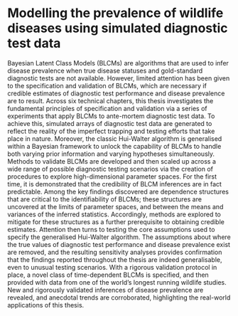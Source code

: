 # Modelling the prevalence of wildlife diseases using simulated diagnostic test data
Bayesian Latent Class Models (BLCMs) are algorithms that are used to infer disease prevalence when true disease statuses and gold-standard diagnostic tests are not available. However, limited attention has been given to the specification and validation of BLCMs, which are necessary if credible estimates of diagnostic test performance and disease prevalence are to result.
Across six technical chapters, this thesis investigates the fundamental principles of specification and validation via a series of experiments that apply BLCMs to ante-mortem diagnostic test data. To achieve this, simulated arrays of diagnostic test data are generated to reflect the reality of the imperfect trapping and testing efforts that take place in nature. Moreover, the classic Hui-Walter algorithm is generalised within a Bayesian framework to unlock the capability of BLCMs to handle both varying prior information and varying hypotheses simultaneously.
Methods to validate BLCMs are developed and then scaled up across a wide range of possible diagnostic testing scenarios via the creation of procedures to explore high-dimensional parameter spaces. For the first time, it is demonstrated that the credibility of BLCM inferences are in fact predictable.
Among the key findings discovered are dependence structures that are critical to the identifiability of BLCMs; these structures are uncovered at the limits of parameter spaces, and between the means and variances of the inferred statistics. Accordingly, methods are explored to mitigate for these structures as a further prerequisite to obtaining credible estimates.
Attention then turns to testing the core assumptions used to specify the generalised Hui-Walter algorithm. The assumptions about where the true values of diagnostic test performance and disease prevalence exist are removed, and the resulting sensitivity analyses provides confirmation that the findings reported throughout the thesis are indeed generalisable, even to unusual testing scenarios.
With a rigorous validation protocol in place, a novel class of time-dependent BLCMs is specified, and then provided with data from one of the world’s longest running wildlife studies. New and rigorously validated inferences of disease prevalence are revealed, and anecdotal trends are corroborated, highlighting the real-world applications of this thesis.
